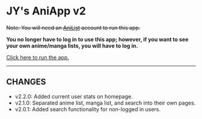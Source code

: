 # JY's AniApp v2

~~Note: You will need an [AniList](https://anilist.co) account to run this app.~~

**You no longer have to log in to use this app; however, if you want to see your own anime/manga lists, you will have to log in.**

[Click here to run the app.](https://jys-aniapp-v2.herokuapp.com)

---

## CHANGES
- v2.2.0: Added current user stats on homepage.
- v2.1.0: Separated anime list, manga list, and search into their own pages.
- v2.0.1: Added search functionality for non-logged in users.
